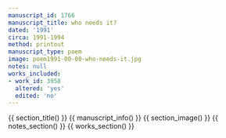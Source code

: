 ```yaml
---
manuscript_id: 1766
manuscript_title: who needs it?
dated: '1991'
circa: 1991-1994
method: printout
manuscript_type: poem
image: poem1991-00-00-who-needs-it.jpg
notes: null
works_included:
- work_id: 3958
  altered: 'yes'
  edited: 'no'
---
```


{{ section_title() }}
{{ manuscript_info() }}
{{ section_image() }}
{{ notes_section() }}
{{ works_section() }}
